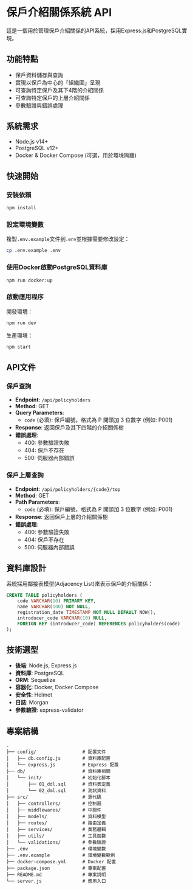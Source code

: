 # 保戶介紹關係系統 API

這是一個用於管理保戶介紹關係的API系統，採用Express.js和PostgreSQL實現。

## 功能特點

- 保戶資料儲存與查詢
- 實現以保戶為中心的「組織圖」呈現
- 可查詢特定保戶及其下4階的介紹關係
- 可查詢特定保戶的上層介紹關係
- 參數驗證與錯誤處理

## 系統需求

- Node.js v14+
- PostgreSQL v12+
- Docker & Docker Compose (可選，用於環境隔離)

## 快速開始

### 安裝依賴

```bash
npm install
```

### 設定環境變數

複製`.env.example`文件到`.env`並根據需要修改設定：

```bash
cp .env.example .env
```

### 使用Docker啟動PostgreSQL資料庫

```bash
npm run docker:up
```

### 啟動應用程序

開發環境：
```bash
npm run dev
```

生產環境：
```bash
npm start
```

## API文件

### 保戶查詢

- **Endpoint**: `/api/policyholders`
- **Method**: GET
- **Query Parameters**: 
  - `code` (必填): 保戶編號，格式為 P 開頭加 3 位數字 (例如: P001)
- **Response**: 返回保戶及其下四階的介紹關係樹
- **錯誤處理**:
  - 400: 參數驗證失敗
  - 404: 保戶不存在
  - 500: 伺服器內部錯誤

### 保戶上層查詢

- **Endpoint**: `/api/policyholders/{code}/top`
- **Method**: GET
- **Path Parameters**: 
  - `code` (必填): 保戶編號，格式為 P 開頭加 3 位數字 (例如: P001)
- **Response**: 返回保戶上層的介紹關係樹
- **錯誤處理**:
  - 400: 參數驗證失敗
  - 404: 保戶不存在
  - 500: 伺服器內部錯誤

## 資料庫設計

系統採用鄰接表模型(Adjacency List)來表示保戶的介紹關係：

```sql
CREATE TABLE policyholders (
    code VARCHAR(10) PRIMARY KEY,
    name VARCHAR(100) NOT NULL,
    registration_date TIMESTAMP NOT NULL DEFAULT NOW(),
    introducer_code VARCHAR(10) NULL,
    FOREIGN KEY (introducer_code) REFERENCES policyholders(code)
);
```

## 技術選型

- **後端**: Node.js, Express.js
- **資料庫**: PostgreSQL
- **ORM**: Sequelize
- **容器化**: Docker, Docker Compose
- **安全性**: Helmet
- **日誌**: Morgan
- **參數驗證**: express-validator

## 專案結構

```
.
├── config/                 # 配置文件
│   ├── db.config.js        # 資料庫配置
│   └── express.js          # Express 配置
├── db/                     # 資料庫相關
│   └── init/               # 初始化腳本
│       ├── 01_ddl.sql      # 資料表定義
│       └── 02_dml.sql      # 測試資料
├── src/                    # 源代碼
│   ├── controllers/        # 控制器
│   ├── middlewares/        # 中間件
│   ├── models/             # 資料模型
│   ├── routes/             # 路由定義
│   ├── services/           # 業務邏輯
│   ├── utils/              # 工具函數
│   └── validations/        # 參數驗證
├── .env                    # 環境變數
├── .env.example            # 環境變數範例
├── docker-compose.yml      # Docker 配置
├── package.json            # 專案配置
├── README.md               # 專案說明
└── server.js               # 應用入口
``` 